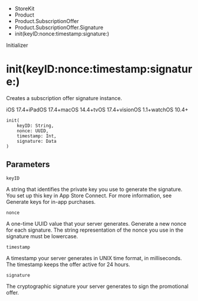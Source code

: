 

- StoreKit
- Product
- Product.SubscriptionOffer
- Product.SubscriptionOffer.Signature
-  init(keyID:nonce:timestamp:signature:) 

Initializer

# init(keyID:nonce:timestamp:signature:)

Creates a subscription offer signature instance.

iOS 17.4+iPadOS 17.4+macOS 14.4+tvOS 17.4+visionOS 1.1+watchOS 10.4+

``` source
init(
    keyID: String,
    nonce: UUID,
    timestamp: Int,
    signature: Data
)
```

## Parameters 

`keyID`  

A string that identifies the private key you use to generate the signature. You set up this key in App Store Connect. For more information, see Generate keys for in-app purchases.

`nonce`  

A one-time UUID value that your server generates. Generate a new nonce for each signature. The string representation of the nonce you use in the signature must be lowercase.

`timestamp`  

A timestamp your server generates in UNIX time format, in milliseconds. The timestamp keeps the offer active for 24 hours.

`signature`  

The cryptographic signature your server generates to sign the promotional offer.

